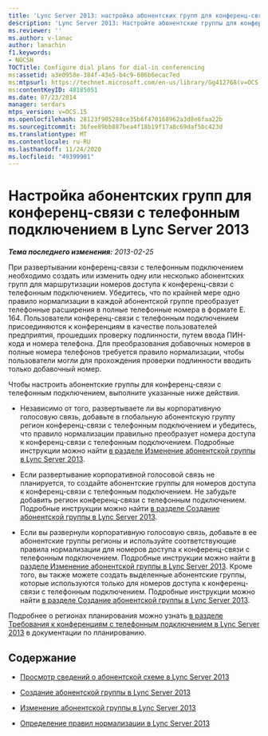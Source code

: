 ```yaml
---
title: 'Lync Server 2013: настройка абонентских групп для конференц-связи с телефонным подключением'
description: 'Lync Server 2013: Настройте абонентские группы для конференц-связи с телефонным подключением.'
ms.reviewer: ''
ms.author: v-lanac
author: lanachin
f1.keywords:
- NOCSH
TOCTitle: Configure dial plans for dial-in conferencing
ms:assetid: a3e0958e-384f-43e5-b4c9-686b6ecac7ed
ms:mtpsurl: https://technet.microsoft.com/en-us/library/Gg412768(v=OCS.15)
ms:contentKeyID: 48185051
ms.date: 07/23/2014
manager: serdars
mtps_version: v=OCS.15
ms.openlocfilehash: 28123f905288ce35b6f470168962a3d8e6faa22b
ms.sourcegitcommit: 36fee89bb887bea4f18b19f17a8c69daf5bc423d
ms.translationtype: MT
ms.contentlocale: ru-RU
ms.lasthandoff: 11/24/2020
ms.locfileid: "49399901"
---
```

# <a name="configure-dial-plans-for-dial-in-conferencing-in-lync-server-2013"></a>Настройка абонентских групп для конференц-связи с телефонным подключением в Lync Server 2013

<div data-xmlns="http://www.w3.org/1999/xhtml">

<div class="topic" data-xmlns="http://www.w3.org/1999/xhtml" data-msxsl="urn:schemas-microsoft-com:xslt" data-cs="https://msdn.microsoft.com/">

<div data-asp="https://msdn2.microsoft.com/asp">



</div>

<div id="mainSection">

<div id="mainBody">

<span> </span>

_**Тема последнего изменения:** 2013-02-25_

При развертывании конференц-связи с телефонным подключением необходимо создать или изменить одну или несколько абонентских групп для маршрутизации номеров доступа к конференц-связи с телефонным подключением. Убедитесь, что по крайней мере одно правило нормализации в каждой абонентской группе преобразует телефонные расширения в полные телефонные номера в формате E. 164. Пользователи конференц-связи с телефонным подключением присоединяются к конференциям в качестве пользователей предприятия, прошедших проверку подлинности, путем ввода ПИН-кода и номера телефона. Для преобразования добавочных номеров в полные номера телефонов требуется правило нормализации, чтобы пользователи могли для прохождения проверки подлинности вводить только добавочный номер.

Чтобы настроить абонентские группы для конференц-связи с телефонным подключением, выполните указанные ниже действия.

  - Независимо от того, развертываете ли вы корпоративную голосовую связь, добавьте в глобальную абонентскую группу регион конференц-связи с телефонным подключением и убедитесь, что правило нормализации правильно преобразует номера доступа к конференц-связи с телефонным подключением. Подробные инструкции можно найти [в разделе Изменение абонентской группы в Lync Server 2013](lync-server-2013-modify-a-dial-plan.md).

  - Если развертывание корпоративной голосовой связь не планируется, то создайте абонентские группы для номеров доступа к конференц-связи с телефонным подключением. Не забудьте добавить регион конференц-связи с телефонным подключением. Подробные инструкции можно найти [в разделе Создание абонентской группы в Lync Server 2013](lync-server-2013-create-a-dial-plan.md).

  - Если вы развернули корпоративную голосовую связь, добавьте в ее абонентские группы регионы и используйте соответствующие правила нормализации для номеров доступа к конференц-связи с телефонным подключением. Подробные инструкции можно найти [в разделе Изменение абонентской группы в Lync Server 2013](lync-server-2013-modify-a-dial-plan.md). Кроме того, вы также можете создать выделенные абонентские группы, которые используются только для номеров доступа к конференц-связи с телефонным подключением. Подробные инструкции можно найти [в разделе Создание абонентской группы в Lync Server 2013](lync-server-2013-create-a-dial-plan.md).

Подробнее о регионах планирования можно узнать [в разделе Требования к конференциям с телефонным подключением в Lync Server 2013](lync-server-2013-dial-in-conferencing-requirements.md) в документации по планированию.

<div>

## <a name="in-this-section"></a>Содержание

  - [Просмотр сведений о абонентской схеме в Lync Server 2013](lync-server-2013-view-dial-plan-information.md)

  - [Создание абонентской группы в Lync Server 2013](lync-server-2013-create-a-dial-plan.md)

  - [Изменение абонентской группы в Lync Server 2013](lync-server-2013-modify-a-dial-plan.md)

  - [Определение правил нормализации в Lync Server 2013](lync-server-2013-defining-normalization-rules.md)

</div>

</div>

<span> </span>

</div>

</div>

</div>

